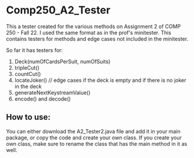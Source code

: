 # Comp250_A2_Tester
This a tester created for the various methods on Assignment 2 of COMP 250 - Fall 22. I used the same format as in the prof's minitester. This contains testers for methods and edge cases not included in the minitester. 

So far it has testers for: 
  1. Deck(numOfCardsPerSuit, numOfSuits)
  2. tripleCut()
  3. countCut()
  4. locateJoker()      // edge cases if the deck is empty and if there is no joker in the deck
  5. generateNextKeystreamValue()
  6. encode() and decode()
  
  ## How to use:
  You can either download the A2_Tester2.java file and add it in your main package, or copy the code and create your own class. If you create your own class, make sure to rename the class that has the main method in it as well. 

